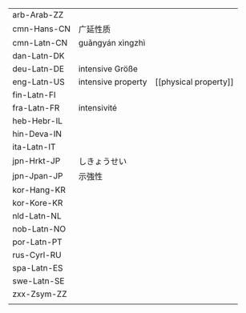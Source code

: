 | | | |
|-|-|-|
| arb-Arab-ZZ |  |  |
| cmn-Hans-CN | 广延性质 |  |
| cmn-Latn-CN | guǎngyán xìngzhì |  |
| dan-Latn-DK |  |  |
| deu-Latn-DE | intensive Größe |  |
| eng-Latn-US | intensive property | [[physical property]] |
| fin-Latn-FI |  |  |
| fra-Latn-FR | intensivité |  |
| heb-Hebr-IL |  |  |
| hin-Deva-IN |  |  |
| ita-Latn-IT |  |  |
| jpn-Hrkt-JP | しきょうせい |  |
| jpn-Jpan-JP | 示強性 |  |
| kor-Hang-KR |  |  |
| kor-Kore-KR |  |  |
| nld-Latn-NL |  |  |
| nob-Latn-NO |  |  |
| por-Latn-PT |  |  |
| rus-Cyrl-RU |  |  |
| spa-Latn-ES |  |  |
| swe-Latn-SE |  |  |
| zxx-Zsym-ZZ |  |  |
|  |  |  |